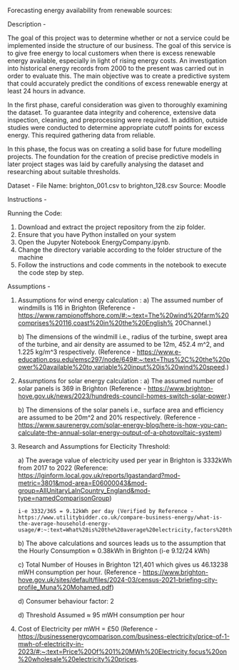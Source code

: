 Forecasting energy availability from renewable sources:

Description -

The goal of this project was to determine whether or not a service could be implemented inside the structure of our business. The goal of this service is to give free energy to local customers when there is excess renewable energy available, especially in light of rising energy costs. An investigation into historical energy records from 2000 to the present was carried out in order to evaluate this. The main objective was to create a predictive system that could accurately predict the conditions of excess renewable energy at least 24 hours in advance.

In the first phase, careful consideration was given to thoroughly examining the dataset. To guarantee data integrity and coherence, extensive data inspection, cleaning, and preprocessing were required. In addition, outside studies were conducted to determine appropriate cutoff points for excess energy. This required gathering data from reliable.

In this phase, the focus was on creating a solid base for future modelling projects. The foundation for the creation of precise predictive models in later project stages was laid by carefully analysing the dataset and researching about suitable thresholds.

Dataset -
File Name: brighton_001.csv to brighton_128.csv
Source: Moodle

Instructions -

Running the Code:

1. Download and extract the project repository from the zip folder.
2. Ensure that you have Python installed on your system
3. Open the Jupyter Notebook EnergyCompany.ipynb.
4. Change the directory variable according to the folder structure of the machine
5. Follow the instructions and code comments in the notebook to execute the code step by step.

Assumptions -

1.  Assumptions for wind energy calculation :
    a) The assumed number of windmills is 116 in Brighton (Reference - https://www.rampionoffshore.com/#:~:text=The%20wind%20farm%20comprises%20116,coast%20in%20the%20English% 20Channel.)

    b) The dimensions of the windmill i.e., radius of the turbine, swept area of the turbine, and air density are assumed to be 12m, 452.4 m^2, and 1.225 kg/m^3 respectively.
    (Reference - https://www.e-education.psu.edu/emsc297/node/649#:~:text=Thus%2C%20the%20power%20available%20to,variable%20input%20is%20wind%20speed.)

2.  Assumptions for solar energy calculation :
    a) The assumed number of solar panels is 369 in Brighton (Reference - https://www.brighton-hove.gov.uk/news/2023/hundreds-council-homes-switch-solar-power.)

    b) The dimensions of the solar panels i.e., surface area and efficiency are assumed to be 20m^2 and 20% respectively.
    (Reference - https://www.saurenergy.com/solar-energy-blog/here-is-how-you-can-calculate-the-annual-solar-energy-output-of-a-photovoltaic-system)

3.  Research and Assumptions for Electicity Threshold:

    a) The average value of electricity used per year in Brighton is 3332kWh from 2017 to 2022 (Reference: https://lginform.local.gov.uk/reports/lgastandard?mod-metric=3801&mod-area=E06000043&mod-group=AllUnitaryLaInCountry_England&mod-type=namedComparisonGroup)

        i-e 3332/365 = 9.12kWh per day (Verified by Reference - https://www.utilitybidder.co.uk/compare-business-energy/what-is-the-average-household-energy-usage/#:~:text=What%20is%20the%20average%20electricity,factors%20that%20affect%20this%20figure.)

    b) The above calculations and sources leads us to the assumption that the Hourly Consumption ≈ 0.38kWh in Brighton (i-e 9.12/24 kWh)

    c) Total Number of Houses in Brighton 121,401 which gives us 46.13238 mWH consumption per hour. (Reference - https://www.brighton-hove.gov.uk/sites/default/files/2024-03/census-2021-briefing-city-profile_Muna%20Mohamed.pdf)

    d) Consumer behaviour factor: 2

    d) Threshold Assumed ≈  95 mWH consumption per hour

4. Cost of Electricity per mWH = £50 (Reference - https://businessenergycomparison.com/business-electricity/price-of-1-mwh-of-electricity-in-2023/#:~:text=Price%20Of%201%20MWh%20Electricity,focus%20on%20wholesale%20electricity%20prices.